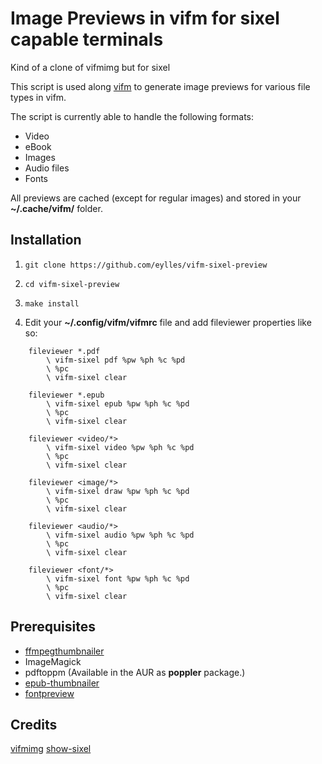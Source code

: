 # Image Previews in vifm for sixel capable terminals

Kind of a clone of vifmimg but for sixel

This script is used along [vifm](https://github.com/vifm/vifm) to generate image previews for various file types in vifm.

The script is currently able to handle the following formats:
* Video
* eBook
* Images
* Audio files
* Fonts

All previews are cached (except for regular images) and stored in your **~/.cache/vifm/** folder.


## Installation
1. `git clone https://github.com/eylles/vifm-sixel-preview`
2. `cd vifm-sixel-preview`
3. `make install`

4. Edit your **~/.config/vifm/vifmrc** file and add fileviewer properties like so:
```
    fileviewer *.pdf
        \ vifm-sixel pdf %pw %ph %c %pd
        \ %pc
        \ vifm-sixel clear

    fileviewer *.epub
        \ vifm-sixel epub %pw %ph %c %pd
        \ %pc
        \ vifm-sixel clear

    fileviewer <video/*>
        \ vifm-sixel video %pw %ph %c %pd
        \ %pc
        \ vifm-sixel clear

    fileviewer <image/*>
        \ vifm-sixel draw %pw %ph %c %pd
        \ %pc
        \ vifm-sixel clear

    fileviewer <audio/*>
        \ vifm-sixel audio %pw %ph %c %pd
        \ %pc
        \ vifm-sixel clear

    fileviewer <font/*>
        \ vifm-sixel font %pw %ph %c %pd
        \ %pc
        \ vifm-sixel clear

```


## Prerequisites
* [ffmpegthumbnailer](https://github.com/dirkvdb/ffmpegthumbnailer)
* ImageMagick
* pdftoppm (Available in the AUR as **poppler** package.)
* [epub-thumbnailer](https://github.com/marianosimone/epub-thumbnailer)
* [fontpreview](https://github.com/sdushantha/fontpreview)

## Credits
[vifmimg](https://github.com/cirala/vifmimg)
[show-sixel](https://github.com/vifm/vifm/issues/419#issuecomment-485918513)
